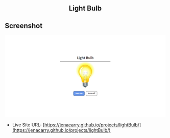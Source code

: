 <div align="center">
  <h2>Light Bulb</h2>
</div>

## Screenshot

<div align="center">

![](./assets/images/screenshot.png)

</div>

- Live Site URL: [https://jenacarry.github.io/projects/lightBulb/](https://jenacarry.github.io/projects/lightBulb/)
